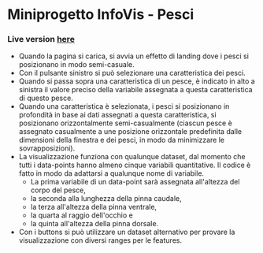 # Miniprogetto InfoVis - Pesci

### Live version [here](https://harmedchronogram.github.io/infovis-miniprogetto-pesci/)

* Quando la pagina si carica, si avvia un effetto di landing dove i pesci si posizionano in modo semi-casuale.
* Con il pulsante sinistro si può selezionare una caratteristica dei pesci.
* Quando si passa sopra una caratteristica di un pesce, è indicato in alto a sinistra il valore preciso della variabile assegnata a questa caratteristica di questo pesce.
* Quando una caratteristica è selezionata, i pesci si posizionano in profondità in base ai dati assegnati a questa caratteristica, si posizionano orizzontalmente semi-casualmente (ciascun pesce è assegnato casualmente a une posizione orizzontale predefinita dalle dimensioni della finestra e dei pesci, in modo da minimizzare le sovrapposizioni).
* La visualizzazione funziona con qualunque dataset, dal momento che tutti i data-points hanno almeno cinque variabili quantitative. Il codice è fatto in modo da adattarsi a qualunque nome di variabile.
    * La prima variabile di un data-point sarà assegnata all'altezza del corpo del pesce,
    * la seconda alla lunghezza della pinna caudale,
    * la terza all'altezza della pinna ventrale,
    * la quarta al raggio dell'occhio e
    * la quinta all'altezza della pinna dorsale.
* Con i buttons si può utilizzare un dataset alternativo per provare la visualizzazione con diversi ranges per le features.

